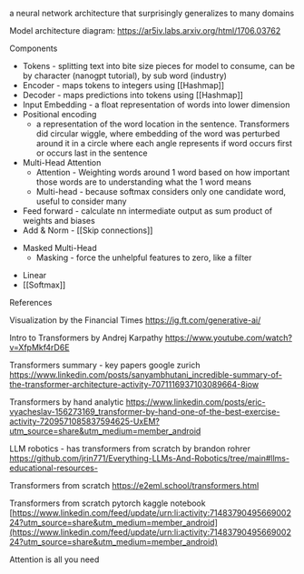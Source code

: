 a neural network architecture that surprisingly generalizes to many domains

Model architecture diagram: https://ar5iv.labs.arxiv.org/html/1706.03762

Components
* Tokens - splitting text into bite size pieces for model to consume, can be by character (nanogpt tutorial), by sub word (industry)
* Encoder - maps tokens to integers using [[Hashmap]]
* Decoder - maps predictions into tokens using [[Hashmap]]
* Input Embedding - a float representation of words into lower dimension
* Positional encoding
	* a representation of the word location in the sentence. Transformers did circular wiggle, where embedding of the word was perturbed around it in a circle where each angle represents if word occurs first or occurs last in the sentence
* Multi-Head Attention
	* Attention - Weighting words around 1 word based on how important those words are to understanding what the 1 word means
	* Multi-head - because softmax considers only one candidate word, useful to consider many
* Feed forward - calculate nn intermediate output as sum product of weights and biases
* Add & Norm - [[Skip connections]]
- Masked Multi-Head
	* Masking - force the unhelpful features to zero, like a filter
* Linear
* [[Softmax]]


References

Visualization by the Financial Times
https://ig.ft.com/generative-ai/

Intro to Transformers by Andrej Karpathy
https://www.youtube.com/watch?v=XfpMkf4rD6E

Transformers summary - key papers google zurich
https://www.linkedin.com/posts/sanyambhutani_incredible-summary-of-the-transformer-architecture-activity-7071116937103089664-8iow

Transformers by hand analytic
https://www.linkedin.com/posts/eric-vyacheslav-156273169_transformer-by-hand-one-of-the-best-exercise-activity-7209571085837594625-UxEM?utm_source=share&utm_medium=member_android

LLM robotics - has transformers from scratch by brandon rohrer
https://github.com/jrin771/Everything-LLMs-And-Robotics/tree/main#llms-educational-resources-

Transformers from scratch
https://e2eml.school/transformers.html

Transformers from scratch pytorch kaggle notebook [https://www.linkedin.com/feed/update/urn:li:activity:7148379049566900224?utm_source=share&utm_medium=member_android](https://www.linkedin.com/feed/update/urn:li:activity:7148379049566900224?utm_source=share&utm_medium=member_android)

Attention is all you need

